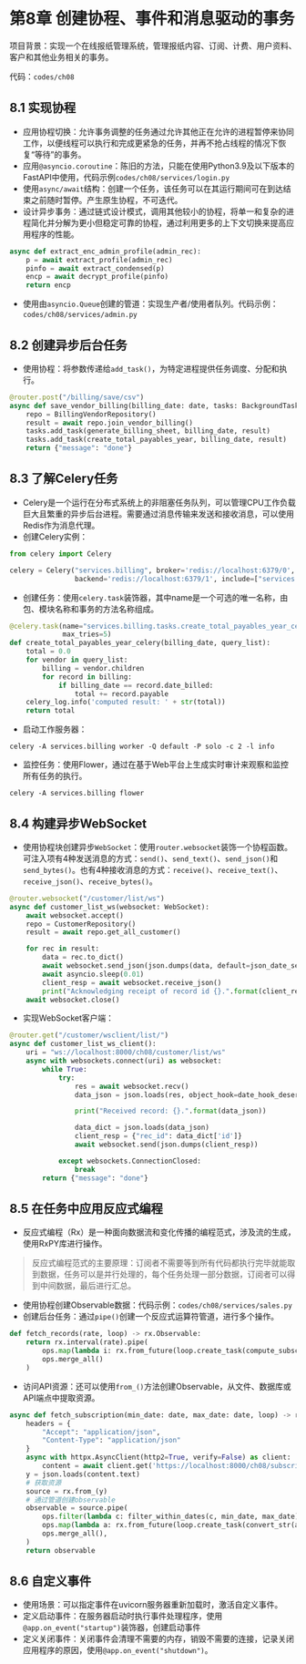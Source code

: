 # 第8章 创建协程、事件和消息驱动的事务

项目背景：实现一个在线报纸管理系统，管理报纸内容、订阅、计费、用户资料、客户和其他业务相关的事务。

代码：`codes/ch08`

## 8.1 实现协程

- 应用协程切换：允许事务调整的任务通过允许其他正在允许的进程暂停来协同工作，以便线程可以执行和完成更紧急的任务，并再不抢占线程的情况下恢复“等待”的事务。
- 应用`@asyncio.coroutine`：陈旧的方法，只能在使用Python3.9及以下版本的FastAPI中使用，代码示例`codes/ch08/services/login.py`
- 使用`async/await`结构：创建一个任务，该任务可以在其运行期间可在到达结束之前随时暂停。产生原生协程，不可迭代。
- 设计异步事务：通过链式设计模式，调用其他较小的协程，将单一和复杂的进程简化并分解为更小但稳定可靠的协程，通过利用更多的上下文切换来提高应用程序的性能。

```python
async def extract_enc_admin_profile(admin_rec):
    p = await extract_profile(admin_rec)
    pinfo = await extract_condensed(p)
    encp = await decrypt_profile(pinfo)
    return encp
```

- 使用由`asyncio.Queue`创建的管道：实现生产者/使用者队列。代码示例：`codes/ch08/services/admin.py`

## 8.2 创建异步后台任务

- 使用协程：将参数传递给`add_task()`，为特定进程提供任务调度、分配和执行。

```python
@router.post("/billing/save/csv")
async def save_vendor_billing(billing_date: date, tasks: BackgroundTasks):
    repo = BillingVendorRepository()
    result = await repo.join_vendor_billing()
    tasks.add_task(generate_billing_sheet, billing_date, result)
    tasks.add_task(create_total_payables_year, billing_date, result)
    return {"message": "done"}
```

## 8.3 了解Celery任务

- Celery是一个运行在分布式系统上的非阻塞任务队列，可以管理CPU工作负载巨大且繁重的异步后台进程。需要通过消息传输来发送和接收消息，可以使用Redis作为消息代理。
- 创建Celery实例：

```python
from celery import Celery

celery = Celery("services.billing", broker='redis://localhost:6379/0', 
                backend='redis://localhost:6379/1', include=["services.billing", "models", "config"])
```

- 创建任务：使用`celery.task`装饰器，其中name是一个可选的唯一名称，由包、模块名称和事务的方法名称组成。

```python
@celery.task(name="services.billing.tasks.create_total_payables_year_celery", auto_retry=[ValueError, TypeError],
             max_tries=5)
def create_total_payables_year_celery(billing_date, query_list):
    total = 0.0
    for vendor in query_list:
        billing = vendor.children
        for record in billing:
            if billing_date == record.date_billed:
                total += record.payable
    celery_log.info('computed result: ' + str(total))
    return total
```

- 启动工作服务器：

```shell
celery -A services.billing worker -Q default -P solo -c 2 -l info
```

- 监控任务：使用Flower，通过在基于Web平台上生成实时审计来观察和监控所有任务的执行。

```shell
celery -A services.billing flower
```

## 8.4 构建异步WebSocket

- 使用协程块创建异步`WebSocket`：使用`router.websocket`装饰一个协程函数。可注入项有4种发送消息的方式：`send()`、`send_text()`、`send_json()`和`send_bytes()`。也有4种接收消息的方式：`receive()`、`receive_text()`、`receive_json()`、`receive_bytes()`。

```python
@router.websocket("/customer/list/ws")
async def customer_list_ws(websocket: WebSocket):
    await websocket.accept()
    repo = CustomerRepository()
    result = await repo.get_all_customer()

    for rec in result:
        data = rec.to_dict()
        await websocket.send_json(json.dumps(data, default=json_date_serializer))
        await asyncio.sleep(0.01)
        client_resp = await websocket.receive_json()
        print("Acknowledging receipt of record id {}.".format(client_resp['rec_id']))
    await websocket.close()
```

- 实现WebSocket客户端：

```python
@router.get("/customer/wsclient/list/")
async def customer_list_ws_client():
    uri = "ws://localhost:8000/ch08/customer/list/ws"
    async with websockets.connect(uri) as websocket:
        while True:
            try:
                res = await websocket.recv()
                data_json = json.loads(res, object_hook=date_hook_deserializer)

                print("Received record: {}.".format(data_json))

                data_dict = json.loads(data_json)
                client_resp = {"rec_id": data_dict['id']}
                await websocket.send(json.dumps(client_resp))

            except websockets.ConnectionClosed:
                break
        return {"message": "done"}
```

## 8.5 在任务中应用反应式编程

- 反应式编程（Rx）是一种面向数据流和变化传播的编程范式，涉及流的生成，使用RxPY库进行操作。

> 反应式编程范式的主要原理：订阅者不需要等到所有代码都执行完毕就能取到数据，任务可以是并行处理的，每个任务处理一部分数据，订阅者可以得到中间数据，最后进行汇总。

- 使用协程创建Observable数据：代码示例：`codes/ch08/services/sales.py`
- 创建后台任务：通过`pipe()`创建一个反应式运算符管道，进行多个操作。

```python
def fetch_records(rate, loop) -> rx.Observable:
    return rx.interval(rate).pipe(
        ops.map(lambda i: rx.from_future(loop.create_task(compute_subscriptions()))),
        ops.merge_all()
    )
```

- 访问API资源：还可以使用`from_()`方法创建Observable，从文件、数据库或API端点中提取资源。

```python
async def fetch_subscription(min_date: date, max_date: date, loop) -> rx.Observable:
    headers = {
        "Accept": "application/json",
        "Content-Type": "application/json"
    }
    async with httpx.AsyncClient(http2=True, verify=False) as client:
        content = await client.get('https://localhost:8000/ch08/subscription/list/all', headers=headers)
    y = json.loads(content.text)
    # 获取资源
    source = rx.from_(y)
    # 通过管道创建observable
    observable = source.pipe(
        ops.filter(lambda c: filter_within_dates(c, min_date, max_date)),
        ops.map(lambda a: rx.from_future(loop.create_task(convert_str(a)))),
        ops.merge_all(),
    )
    return observable
```

## 8.6 自定义事件

- 使用场景：可以指定事件在uvicorn服务器重新加载时，激活自定义事件。
- 定义启动事件：在服务器启动时执行事件处理程序，使用`@app.on_event("startup")`装饰器，创建启动事件
- 定义关闭事件：关闭事件会清理不需要的内存，销毁不需要的连接，记录关闭应用程序的原因，使用`@app.on_event("shutdown")`。